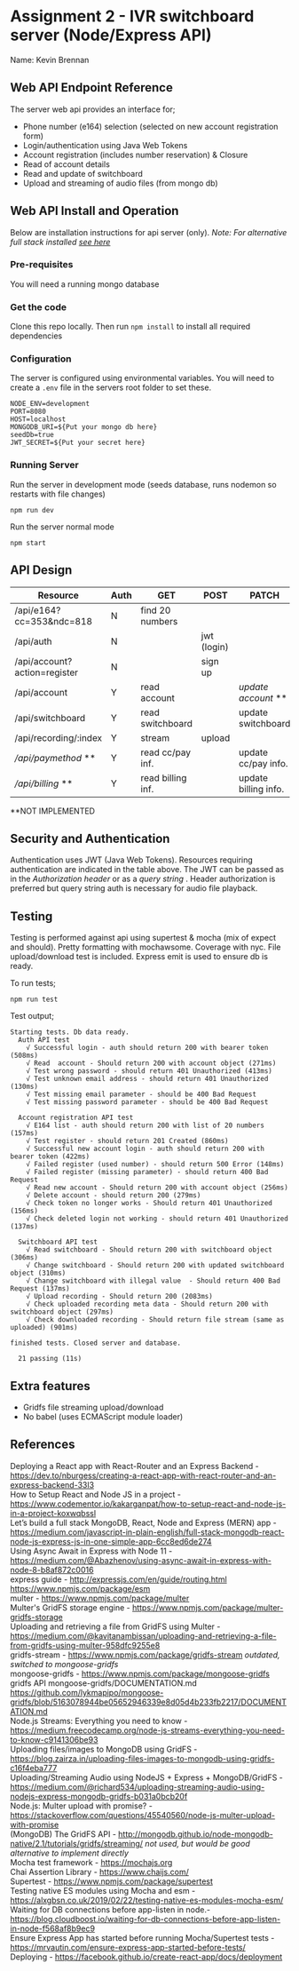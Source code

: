 # Assignment 2 - IVR switchboard server (Node/Express API)
Name: Kevin Brennan 



## Web API Endpoint Reference
The server web api provides an interface for;
- Phone number (e164) selection (selected on new account registration form)
- Login/authentication using Java Web Tokens 
- Account registration (includes number reservation) & Closure
- Read of account details
- Read and update of switchboard 
- Upload and streaming of audio files (from mongo db) 

## Web API Install and Operation
Below are installation instructions for api server (only). 
 *Note: For alternative full stack installed [see here](https://github.com/footfish/ivrswitchboard-fullstack)*

### Pre-requisites 
You will need a running mongo database 

### Get the code
Clone this repo locally. Then run `npm install` to install all required dependencies

### Configuration 
The server is configured using environmental variables. You will need to create a `.env` file in the servers root folder to set these.

```
NODE_ENV=development
PORT=8080
HOST=localhost
MONGODB_URI=${Put your mongo db here}
seedDb=true
JWT_SECRET=${Put your secret here}
```

### Running Server
Run the server in development mode (seeds database, runs nodemon so restarts with file changes)
```
npm run dev 
```
Run the server normal mode 
```
npm start
```

## API Design

| Resource                       | Auth |     GET            |    POST    |   PATCH              |   DELETE        |
| ------------------------------ | ---- | ------------------ | ---------- | -------------------- |---------------- |
| /api/e164?cc=353&ndc=818       |  N   | find 20 numbers    |            |                      |                 |
| /api/auth                      |  N   |                    | jwt (login)|                      |                 |
| /api/account?action=register   |  N   |                    | sign up    |                      |                 |
| /api/account                   |  Y   | read account       |            | *update account* **  | close account   |
| /api/switchboard               |  Y   | read switchboard   |            | update switchboard   |                 |
| /api/recording/:index          |  Y   | stream             | upload     |                      |                 |
| */api/paymethod* **            |  Y   | read cc/pay inf.   |            | update cc/pay  info. |                 |
| */api/billing* **              |  Y   | read billing inf.  |            | update billing info. |                 |
**NOT IMPLEMENTED

## Security and Authentication
Authentication uses JWT (Java Web Tokens). Resources requiring authentication are indicated in the table above. 
The JWT can be passed as in the *Authorization header* or as a *query string* . Header authorization is preferred but query string auth is necessary for audio file playback. 

## Testing 
Testing is performed against api using supertest & mocha (mix of expect and should). Pretty formatting with mochawsome. Coverage with nyc. File upload/download test is included. Express emit is used to ensure db is ready. 

To run tests;
```
npm run test
```

Test output;

```
Starting tests. Db data ready.
  Auth API test
    √ Successful login - auth should return 200 with bearer token (508ms)
    √ Read  account - Should return 200 with account object (271ms)
    √ Test wrong password - should return 401 Unauthorized (413ms)
    √ Test unknown email address - should return 401 Unauthorized (130ms)
    √ Test missing email parameter - should be 400 Bad Request
    √ Test missing password parameter - should be 400 Bad Request

  Account registration API test
    √ E164 list - auth should return 200 with list of 20 numbers (157ms)
    √ Test register - should return 201 Created (860ms)
    √ Successful new account login - auth should return 200 with bearer token (422ms)
    √ Failed register (used number) - should return 500 Error (148ms)
    √ Failed register (missing parameter) - should return 400 Bad Request
    √ Read new account - Should return 200 with account object (256ms)
    √ Delete account - should return 200 (279ms)
    √ Check token no longer works - Should return 401 Unauthorized (156ms)
    √ Check deleted login not working - should return 401 Unauthorized (137ms)

  Switchboard API test
    √ Read switchboard - Should return 200 with switchboard object (306ms)
    √ Change switchboard - Should return 200 with updated switchboard object (310ms)
    √ Change switchboard with illegal value  - Should return 400 Bad Request (137ms)
    √ Upload recording - Should return 200 (2083ms)
    √ Check uploaded recording meta data - Should return 200 with switchboard object (297ms)
    √ Check downloaded recording - Should return file stream (same as uploaded) (901ms)

finished tests. Closed server and database.

  21 passing (11s)
```
## Extra features
-  Gridfs file streaming upload/download
-  No babel (uses ECMAScript module loader) 


## References 
Deploying a React app with React-Router and an Express Backend - https://dev.to/nburgess/creating-a-react-app-with-react-router-and-an-express-backend-33l3  
How to Setup React and Node JS in a project - https://www.codementor.io/kakarganpat/how-to-setup-react-and-node-js-in-a-project-koxwqbssl  
Let’s build a full stack MongoDB, React, Node and Express (MERN) app - https://medium.com/javascript-in-plain-english/full-stack-mongodb-react-node-js-express-js-in-one-simple-app-6cc8ed6de274  
Using Async Await in Express with Node 11 - https://medium.com/@Abazhenov/using-async-await-in-express-with-node-8-b8af872c0016   
express guide - http://expressjs.com/en/guide/routing.html  
https://www.npmjs.com/package/esm  
multer - https://www.npmjs.com/package/multer  
Multer's GridFS storage engine - https://www.npmjs.com/package/multer-gridfs-storage  
Uploading and retrieving a file from GridFS using Multer - https://medium.com/@kavitanambissan/uploading-and-retrieving-a-file-from-gridfs-using-multer-958dfc9255e8  
gridfs-stream - https://www.npmjs.com/package/gridfs-stream *outdated, switched to mongoose-gridfs*  
mongoose-gridfs - https://www.npmjs.com/package/mongoose-gridfs  
gridfs API mongoose-gridfs/DOCUMENTATION.md https://github.com/lykmapipo/mongoose-gridfs/blob/5163078944be05652946339e8d05d4b233fb2217/DOCUMENTATION.md   
Node.js Streams: Everything you need to know - https://medium.freecodecamp.org/node-js-streams-everything-you-need-to-know-c9141306be93  
Uploading files/images to MongoDB using GridFS - https://blog.zairza.in/uploading-files-images-to-mongodb-using-gridfs-c16f4eba777   
Uploading/Streaming Audio using NodeJS + Express + MongoDB/GridFS - https://medium.com/@richard534/uploading-streaming-audio-using-nodejs-express-mongodb-gridfs-b031a0bcb20f   
Node.js: Multer upload with promise? - https://stackoverflow.com/questions/45540560/node-js-multer-upload-with-promise  
(MongoDB) The GridFS API - http://mongodb.github.io/node-mongodb-native/2.1/tutorials/gridfs/streaming/ *not used, but would be good alternative to implement directly*   
Mocha test framework - https://mochajs.org     
Chai Assertion Library - https://www.chaijs.com/    
Supertest - https://www.npmjs.com/package/supertest    
Testing native ES modules using Mocha and esm - https://alxgbsn.co.uk/2019/02/22/testing-native-es-modules-mocha-esm/   
Waiting for DB connections before app-listen in node.- https://blog.cloudboost.io/waiting-for-db-connections-before-app-listen-in-node-f568af8b9ec9    
Ensure Express App has started before running Mocha/Supertest tests - https://mrvautin.com/ensure-express-app-started-before-tests/   
Deploying - https://facebook.github.io/create-react-app/docs/deployment   


